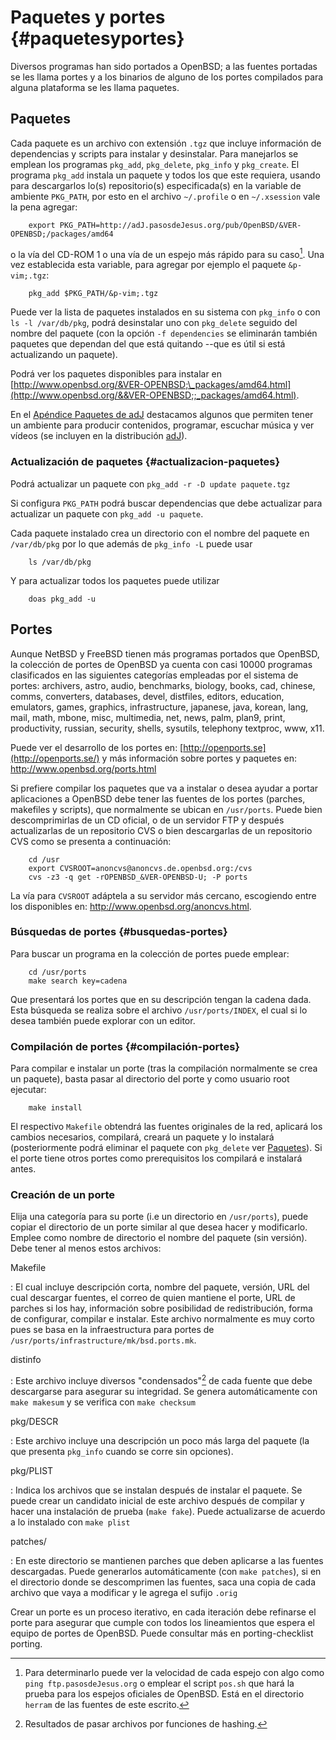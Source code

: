 # Paquetes y portes {#paquetesyportes}

Diversos programas han sido portados a OpenBSD; a las fuentes
portadas se les llama portes y a los binarios de alguno de los
portes compilados para alguna plataforma se les llama paquetes.

## Paquetes

Cada paquete es un archivo con extensión `.tgz` que incluye información
de dependencias y scripts para instalar y desinstalar. Para manejarlos
se emplean los programas `pkg_add`, `pkg_delete`, `pkg_info` y
`pkg_create`. El programa `pkg_add` instala un paquete y todos los que
este requiera, usando para descargarlos lo(s) repositorio(s)
especificada(s) en la variable de ambiente `PKG_PATH`, por esto en el
archivo `~/.profile` o en `~/.xsession` vale la pena agregar:

        export PKG_PATH=http://adJ.pasosdeJesus.org/pub/OpenBSD/&VER-OPENBSD;/packages/amd64

o la vía del CD-ROM 1 o una vía de un espejo más rápido para su
caso[^paq.1]. Una vez establecida esta variable, para agregar por ejemplo el
paquete `&p-vim;.tgz`:

        pkg_add $PKG_PATH/&p-vim;.tgz 

[^paq.1]: Para determinarlo puede ver la velocidad de cada espejo con algo
    como `ping ftp.pasosdeJesus.org` o emplear el script `pos.sh` que
    hará la prueba para los espejos oficiales de OpenBSD. Está en el
    directorio `herram` de las fuentes de este escrito.

Puede ver la lista de paquetes instalados en su sistema con `pkg_info` o
con `ls -l /var/db/pkg`, podrá desinstalar uno con `pkg_delete` seguido
del nombre del paquete (con la opción `-f dependencies` se eliminarán
también paquetes que dependan del que está quitando --que es útil si
está actualizando un paquete).

Podrá ver los paquetes disponibles para instalar en
[http://www.openbsd.org/&VER-OPENBSD;\_packages/amd64.html](http://www.openbsd.org/&&VER-OPENBSD;;_packages/amd64.html).

En el [Apéndice Paquetes de adJ](#paquetes-adJ) destacamos algunos que 
permiten tener un ambiente para producir contenidos, programar, escuchar 
música y ver vídeos (se incluyen en la distribución 
[adJ](http://aprendiendo.pasosdeJesus.org)).


### Actualización de paquetes {#actualizacion-paquetes}

Podrá actualizar un paquete con `pkg_add -r -D update paquete.tgz`

Si configura `PKG_PATH` podrá buscar dependencias que debe actualizar
para actualizar un paquete con `pkg_add -u paquete`.

Cada paquete instalado crea un directorio con el nombre del paquete en
`/var/db/pkg` por lo que además de `pkg_info -L` puede usar

        ls /var/db/pkg
            

Y para actualizar todos los paquetes puede utilizar

        doas pkg_add -u 
            

## Portes

Aunque NetBSD y FreeBSD tienen más programas portados que OpenBSD, la
colección de portes de OpenBSD ya cuenta con casi 10000 programas
clasificados en las siguientes categorías empleadas por el sistema de
portes: archivers, astro, audio, benchmarks, biology, books, cad,
chinese, comms, converters, databases, devel, distfiles, editors,
education, emulators, games, graphics, infrastructure, japanese, java,
korean, lang, mail, math, mbone, misc, multimedia, net, news, palm,
plan9, print, productivity, russian, security, shells, sysutils,
telephony textproc, www, x11.

Puede ver el desarrollo de los portes en:
[http://openports.se](http://openports.se/) y más información sobre
portes y paquetes en: <http://www.openbsd.org/ports.html>

Si prefiere compilar los paquetes que va a instalar o desea ayudar a
portar aplicaciones a OpenBSD debe tener las fuentes de los portes
(parches, makefiles y scripts), que normalmente se ubican en
`/usr/ports`. Puede bien descomprimirlas de un CD oficial, o de un
servidor FTP y después actualizarlas de un repositorio CVS o bien
descargarlas de un repositorio CVS como se presenta a continuación:

        cd /usr
        export CVSROOT=anoncvs@anoncvs.de.openbsd.org:/cvs
        cvs -z3 -q get -rOPENBSD_&VER-OPENBSD-U; -P ports 

La vía para `CVSROOT` adáptela a su servidor más cercano, escogiendo
entre los disponibles en: <http://www.openbsd.org/anoncvs.html>.

### Búsquedas de portes {#busquedas-portes}

Para buscar un programa en la colección de portes puede emplear:

        cd /usr/ports
        make search key=cadena
          
Que presentará los portes que en su descripción tengan la cadena dada.
Esta búsqueda se realiza sobre el archivo `/usr/ports/INDEX`, el cual si
lo desea también puede explorar con un editor.

### Compilación de portes {#compilación-portes}

Para compilar e instalar un porte (tras la compilación normalmente se
crea un paquete), basta pasar al directorio del porte y como usuario
root ejecutar:

        make install 

El respectivo `Makefile` obtendrá las fuentes originales de la red,
aplicará los cambios necesarios, compilará, creará un paquete y lo
instalará (posteriormente podrá eliminar el paquete con `pkg_delete` ver
[Paquetes](#paquetes)). Si el porte tiene otros portes como
prerequisitos los compilará e instalará antes.

### Creación de un porte

Elija una categoría para su porte (i.e un directorio en `/usr/ports`),
puede copiar el directorio de un porte similar al que desea hacer y
modificarlo. Emplee como nombre de directorio el nombre del paquete (sin
versión). Debe tener al menos estos archivos:

Makefile

:   El cual incluye descripción corta, nombre del paquete, versión, URL
    del cual descargar fuentes, el correo de quien mantiene el porte,
    URL de parches si los hay, información sobre posibilidad de
    redistribución, forma de configurar, compilar e instalar. Este
    archivo normalmente es muy corto pues se basa en la infraestructura
    para portes de `/usr/ports/infrastructure/mk/bsd.ports.mk`.

distinfo

:   Este archivo incluye diversos "condensados"[^cre.1] de cada fuente que debe
    descargarse para asegurar su integridad. Se genera automáticamente
    con `make makesum` y se verifica con `make checksum`

pkg/DESCR

:   Este archivo incluye una descripción un poco más larga del paquete
    (la que presenta `pkg_info` cuando se corre sin opciones).

pkg/PLIST

:   Indica los archivos que se instalan después de instalar el paquete.
    Se puede crear un candidato inicial de este archivo después de
    compilar y hacer una instalación de prueba (`make fake`). 
    Puede actualizarse de acuerdo a lo instalado con `make plist`

patches/

:   En este directorio se mantienen parches que deben aplicarse a las
    fuentes descargadas. Puede generarlos automáticamente (con
    `make patches`), si en el directorio donde se descomprimen las
    fuentes, saca una copia de cada archivo que vaya a modificar y le
    agrega el sufijo `.orig`

Crear un porte es un proceso iterativo, en cada iteración debe refinarse
el porte para asegurar que cumple con todos los lineamientos que espera
el equipo de portes de OpenBSD. Puede consultar más en porting-checklist
porting.

[^cre.1]: Resultados de pasar archivos por funciones de hashing.
